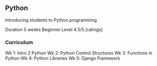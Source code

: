 ## Python

Introducing students to Python programming

Duration 5 weeks
Beginner Level
4.5/5 [ratings]

### Curriculum
Wk 1: Intro 2 Python
Wk 2: Python Control Structures
Wk 3: Functions in Python
Wk 4: Python Libraries
Wk 5: Django Framework